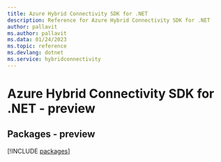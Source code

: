 ```yaml
---
title: Azure Hybrid Connectivity SDK for .NET
description: Reference for Azure Hybrid Connectivity SDK for .NET
author: pallavit
ms.author: pallavit
ms.data: 01/24/2023
ms.topic: reference
ms.devlang: dotnet
ms.service: hybridconnectivity
---
```

# Azure Hybrid Connectivity SDK for .NET - preview
## Packages - preview
[!INCLUDE [packages](hybrid-connectivity-index.md)]